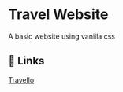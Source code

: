 # Travel Website

A basic website using vanilla css



## 🔗 Links
[Travello](https://stupendous-semifreddo-b073fe.netlify.app/)
